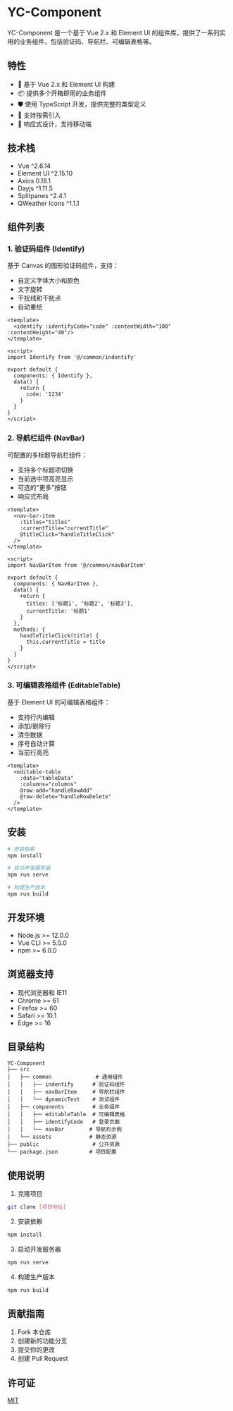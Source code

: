 # YC-Component

YC-Component 是一个基于 Vue 2.x 和 Element UI 的组件库，提供了一系列实用的业务组件，包括验证码、导航栏、可编辑表格等。

## 特性

- 🎨 基于 Vue 2.x 和 Element UI 构建
- 📦 提供多个开箱即用的业务组件
- 🛡 使用 TypeScript 开发，提供完整的类型定义
- 🎯 支持按需引入
- 📱 响应式设计，支持移动端

## 技术栈

- Vue ^2.6.14
- Element UI ^2.15.10
- Axios 0.18.1
- Dayjs ^1.11.5
- Splitpanes ^2.4.1
- QWeather Icons ^1.1.1

## 组件列表

### 1. 验证码组件 (Identify)

基于 Canvas 的图形验证码组件，支持：
- 自定义字体大小和颜色
- 文字旋转
- 干扰线和干扰点
- 自动重绘

```vue
<template>
  <identify :identifyCode="code" :contentWidth="100" :contentHeight="40"/>
</template>

<script>
import Identify from '@/common/indentify'

export default {
  components: { Identify },
  data() {
    return {
      code: '1234'
    }
  }
}
</script>
```

### 2. 导航栏组件 (NavBar)

可配置的多标题导航栏组件：
- 支持多个标题项切换
- 当前选中项高亮显示
- 可选的"更多"按钮
- 响应式布局

```vue
<template>
  <nav-bar-item 
    :titles="titles" 
    :currentTitle="currentTitle"
    @titleClick="handleTitleClick"
  />
</template>

<script>
import NavBarItem from '@/common/navBarItem'

export default {
  components: { NavBarItem },
  data() {
    return {
      titles: ['标题1', '标题2', '标题3'],
      currentTitle: '标题1'
    }
  },
  methods: {
    handleTitleClick(title) {
      this.currentTitle = title
    }
  }
}
</script>
```

### 3. 可编辑表格组件 (EditableTable)

基于 Element UI 的可编辑表格组件：
- 支持行内编辑
- 添加/删除行
- 清空数据
- 序号自动计算
- 当前行高亮

```vue
<template>
  <editable-table 
    :data="tableData"
    :columns="columns"
    @row-add="handleRowAdd"
    @row-delete="handleRowDelete"
  />
</template>
```

## 安装

```bash
# 安装依赖
npm install

# 启动开发服务器
npm run serve

# 构建生产版本
npm run build
```

## 开发环境

- Node.js >= 12.0.0
- Vue CLI >= 5.0.0
- npm >= 6.0.0

## 浏览器支持

- 现代浏览器和 IE11
- Chrome >= 61
- Firefox >= 60
- Safari >= 10.1
- Edge >= 16

## 目录结构

```
YC-Component
├── src
│   ├── common              # 通用组件
│   │   ├── indentify      # 验证码组件
│   │   ├── navBarItem     # 导航栏组件
│   │   └── dynamicTest    # 测试组件
│   ├── components         # 业务组件
│   │   ├── editableTable  # 可编辑表格
│   │   ├── identifyCode   # 登录页面
│   │   └── navBar        # 导航栏示例
│   └── assets            # 静态资源
├── public                 # 公共资源
└── package.json          # 项目配置
```

## 使用说明

1. 克隆项目
```bash
git clone [项目地址]
```

2. 安装依赖
```bash
npm install
```

3. 启动开发服务器
```bash
npm run serve
```

4. 构建生产版本
```bash
npm run build
```

## 贡献指南

1. Fork 本仓库
2. 创建新的功能分支
3. 提交你的更改
4. 创建 Pull Request

## 许可证

[MIT](LICENSE)